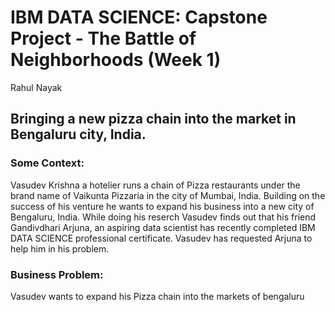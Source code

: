 # IBM DATA SCIENCE: Capstone Project - The Battle of Neighborhoods (Week 1)
Rahul Nayak

## Bringing a new pizza chain into the market in Bengaluru city, India. 

### Some Context:
Vasudev Krishna a hotelier runs a chain of Pizza restaurants under the brand name of Vaikunta Pizzaria in the city of Mumbai, India. Building on the success of his venture he wants to expand his business into a new city of Bengaluru, India. While doing his reserch Vasudev finds out that his friend Gandivdhari Arjuna, an aspiring data scientist has recently completed IBM DATA SCIENCE professional certificate. Vasudev has requested Arjuna to help him in his problem.

### Business Problem:
Vasudev wants to expand his Pizza chain into the markets of bengaluru
